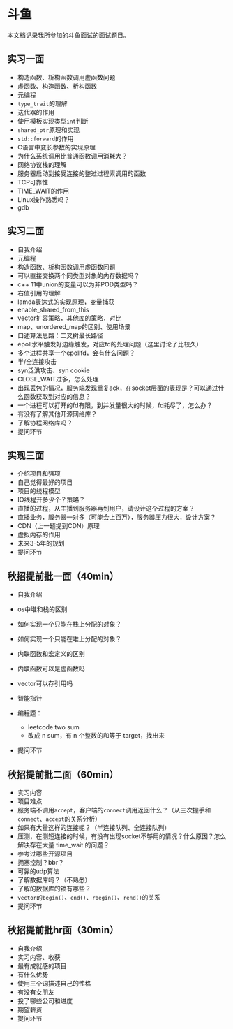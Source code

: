 # 斗鱼

本文档记录我所参加的斗鱼面试的面试题目。

## 实习一面

- 构造函数、析构函数调用虚函数问题
- 虚函数、构造函数、析构函数
- 元编程
- `type_trait`的理解
- 迭代器的作用
- 使用模板实现类型`int`判断
- `shared_ptr`原理和实现
- `std::forward`的作用
- C语言中变长参数的实现原理
- 为什么系统调用比普通函数调用消耗大？
- 网络协议栈的理解
- 服务器启动到接受连接的整过过程索调用的函数
- TCP可靠性
- TIME_WAIT的作用
- Linux操作熟悉吗？
- gdb

## 实习二面

- 自我介绍
- 元编程
- 构造函数、析构函数调用虚函数问题
- 可以直接交换两个同类型对象的内存数据吗？
- c++ 11中union的变量可以为非POD类型吗？
- 右值引用的理解
- lamda表达式的实现原理，变量捕获
- enable_shared_from_this
- vector扩容策略，其他库的策略，对比
- map、unordered_map的区别、使用场景
- 口述算法思路：二叉树最长路径
- epoll水平触发好边缘触发，对应fd的处理问题（这里讨论了比较久）
- 多个进程共享一个epollfd，会有什么问题？
- 半/全连接攻击
- syn泛洪攻击、syn cookie
- CLOSE_WAIT过多，怎么处理
- 出现丢包的情况，服务端发现重复ack，在socket层面的表现是？可以通过什么函数获取到对应的信息？
- 一个进程可以打开的fd有限，到并发量很大的时候，fd耗尽了，怎么办？
- 有没有了解其他开源网络库？
- 了解协程网络库吗？
- 提问环节

## 实现三面

- 介绍项目和强项
- 自己觉得最好的项目
- 项目的线程模型
- IO线程开多少个？策略？
- 直播的过程，从主播到服务器再到用户，请设计这个过程的方案？
- 直播业务，服务器一对多（可能会上百万），服务器压力很大，设计方案？
- CDN（上一题提到CDN）原理
- 虚拟内存的作用
- 未来3-5年的规划
- 提问环节

## 秋招提前批一面（40min）

- 自我介绍
- os中堆和栈的区别
- 如何实现一个只能在栈上分配的对象？

- 如何实现一个只能在堆上分配的对象？
- 内联函数和宏定义的区别
- 内联函数可以是虚函数吗
- vector可以存引用吗
- 智能指针
- 编程题：
  - leetcode two sum
  - 改成 n sum，有 n 个整数的和等于 target，找出来
- 提问环节

## 秋招提前批二面（60min）

- 实习内容
- 项目难点
- 服务端不调用`accept`，客户端的`connect`调用返回什么？（从三次握手和`connect`、`accept`的关系分析）
- 如果有大量这样的连接呢？（半连接队列、全连接队列）
- 压测，在测短连接的时候，有没有出现socket不够用的情况？什么原因？怎么解决存在大量 time_wait 的问题？
- 参考过哪些开源项目
- 拥塞控制？bbr？
- 可靠的udp算法
- 了解数据库吗？（不熟悉）
- 了解的数据库的锁有哪些？
- `vector`的`begin()`、`end()`、`rbegin()`、`rend()`的关系
- 提问环节

## 秋招提前批hr面（30min）

- 自我介绍
- 实习内容、收获
- 最有成就感的项目
- 有什么优势
- 使用三个词描述自己的性格
- 有没有女朋友
- 投了哪些公司和进度
- 期望薪资
- 提问环节